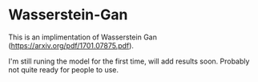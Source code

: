 # Wasserstein-Gan
This is an implimentation of Wasserstein Gan (https://arxiv.org/pdf/1701.07875.pdf).

I'm still runing the model for the first time, will add results soon. Probably not quite ready for people to use.
